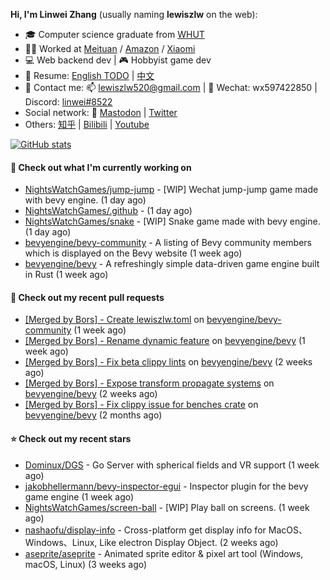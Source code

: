 **Hi, I'm Linwei Zhang** (usually naming **lewiszlw** on the web):
- 🎓 Computer science graduate from [WHUT](https://en.wikipedia.org/wiki/Wuhan_University_of_Technology)
- 👨‍💻 Worked at [Meituan](https://about.meituan.com/home) / [Amazon](https://www.amazon.com/) / [Xiaomi](https://www.mi.com/)
- 💻 Web backend dev | 🎮 Hobbyist game dev
- 📄 Resume: [English TODO](https://github.com/lewiszlw/lewiszlw/blob/main/Resume_EN.md) | [中文](https://github.com/lewiszlw/lewiszlw/blob/main/Resume_CN.md)
- 📱 Contact me: 📫 [lewiszlw520@gmail.com](mailto:lewiszlw520@gmail.com) | 💬 Wechat: wx597422850 | Discord: [linwei#8522](http://discordapp.com/users/891664307035713576)
- Social network: 🦣 [Mastodon](https://mastodon.world/@lewiszlw) | [Twitter](https://twitter.com/lewiszlw)
- Others: [知乎](https://www.zhihu.com/people/tian-qian-zhu-wu-ya) | [Bilibili](https://space.bilibili.com/43876861) | [Youtube](https://www.youtube.com/channel/UCnvri1tqAjxsp9nGQ63zUNw)

[![GitHub stats](https://github-readme-stats.vercel.app/api?username=lewiszlw&count_private=true&show_icons=true&theme=solarized-dark&include_all_commits=true)](https://github.com/anuraghazra/github-readme-stats)

#### 👷 Check out what I'm currently working on

- [NightsWatchGames/jump-jump](https://github.com/NightsWatchGames/jump-jump) - [WIP] Wechat jump-jump game made with bevy engine. (1 day ago)
- [NightsWatchGames/.github](https://github.com/NightsWatchGames/.github) -  (1 day ago)
- [NightsWatchGames/snake](https://github.com/NightsWatchGames/snake) - [WIP] Snake game made with bevy engine. (1 day ago)
- [bevyengine/bevy-community](https://github.com/bevyengine/bevy-community) - A listing of Bevy community members which is displayed on the Bevy website (1 week ago)
- [bevyengine/bevy](https://github.com/bevyengine/bevy) - A refreshingly simple data-driven game engine built in Rust (1 week ago)

#### 🔨 Check out my recent pull requests

- [[Merged by Bors] - Create lewiszlw.toml](https://github.com/bevyengine/bevy-community/pull/43) on [bevyengine/bevy-community](https://github.com/bevyengine/bevy-community) (1 week ago)
- [[Merged by Bors] - Rename dynamic feature](https://github.com/bevyengine/bevy/pull/7340) on [bevyengine/bevy](https://github.com/bevyengine/bevy) (1 week ago)
- [[Merged by Bors] - Fix beta clippy lints](https://github.com/bevyengine/bevy/pull/7154) on [bevyengine/bevy](https://github.com/bevyengine/bevy) (2 weeks ago)
- [[Merged by Bors] - Expose transform propagate systems](https://github.com/bevyengine/bevy/pull/7145) on [bevyengine/bevy](https://github.com/bevyengine/bevy) (2 weeks ago)
- [[Merged by Bors] - Fix clippy issue for benches crate](https://github.com/bevyengine/bevy/pull/6806) on [bevyengine/bevy](https://github.com/bevyengine/bevy) (2 months ago)

#### ⭐ Check out my recent stars

- [Dominux/DGS](https://github.com/Dominux/DGS) - Go Server with spherical fields and VR support (1 week ago)
- [jakobhellermann/bevy-inspector-egui](https://github.com/jakobhellermann/bevy-inspector-egui) - Inspector plugin for the bevy game engine (1 week ago)
- [NightsWatchGames/screen-ball](https://github.com/NightsWatchGames/screen-ball) - [WIP] Play ball on screens. (1 week ago)
- [nashaofu/display-info](https://github.com/nashaofu/display-info) - Cross-platform get display info for MacOS、Windows、Linux, Like electron Display Object. (2 weeks ago)
- [aseprite/aseprite](https://github.com/aseprite/aseprite) - Animated sprite editor &amp; pixel art tool (Windows, macOS, Linux) (3 weeks ago)
